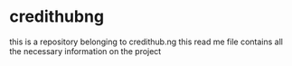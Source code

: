 # credithubng
this is a repository belonging to credithub.ng 
this read me file contains all the necessary information on the project 
